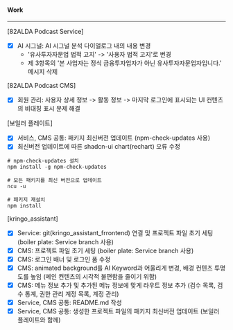 
#### Work
---
[82ALDA Podcast Service]
- [x] AI 시그널: AI 시그널 분석 다이얼로그 내의 내용 변경
	- '유사투자자문업 법적 고지' -> '사용자 법적 고지'로 변경 
	- 제 3항목의 '본 사업자는 정식 금융투자업자가 아닌 유사투자자문업자입니다.' 메시지 삭제

[82ALDA Podcast CMS]
- [x] 회원 관리: 사용자 상세 정보 -> 활동 정보 -> 마지막 로그인에 표시되는 UI 컨텐츠의 비대칭 표시 문제 해결

[보일러 플레이트]
- [x] 서비스, CMS 공통: 패키지 최신버전 업데이트 (npm-check-updates 사용)
- [x] 최신버전 업데이트에 따른 shadcn-ui chart(rechart) 오류 수정 
```
# npm-check-updates 설치
npm install -g npm-check-updates

# 모든 패키지를 최신 버전으로 업데이트
ncu -u

# 패키지 재설치
npm install
```

[kringo_assistant]
- [x] Service: git(kringo_assistant_frrontend) 연결 및 프로젝트 파일 초기 세팅 (boiler plate: Service branch 사용)
- [x] CMS: 프로젝트 파일 초기 세팅 (boiler plate: Service branch 사용)
- [x] CMS: 로그인 배너 및 로그인 폼 수정
- [x] CMS: animated background를 AI Keyword과 어울리게 변경, 배경 컨텐츠 투명도를 높임 (메인 컨텐츠의 시각적 불편함을 줄이기 위함)
- [x] CMS: 메뉴 정보 추가 및 추가된 메뉴 정보에 맞게 라우트 정보 추가 (검수 목록, 검수 통계, 권한 관리 계정 목록, 계정 관리)
- [x] Service, CMS 공통: README.md 작성
- [x] Service, CMS 공통: 생성한 프로젝트 파일의 패키지 최신버전 업데이트 (보일러 플레이트와 함께)
